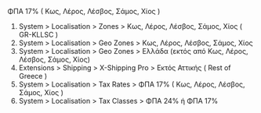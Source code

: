 ΦΠΑ 17% ( Κως, Λέρος, Λέσβος, Σάμος, Χίος )

1. System > Localisation > Zones > Κως, Λέρος, Λέσβος, Σάμος, Χίος ( GR-KLLSC )
2. System > Localisation > Geo Zones > Κως, Λέρος, Λέσβος, Σάμος, Χίος
3. System > Localisation > Geo Zones > Ελλάδα (εκτός από Κως, Λέρος, Λέσβος, Σάμος, Χίος)
4. Extensions > Shipping > X-Shipping Pro > Εκτός Αττικής ( Rest of Greece )
5. System > Localisation > Tax Rates > ΦΠΑ 17% ( Κως, Λέρος, Λέσβος, Σάμος, Χίος )
6. System > Localisation > Tax Classes > ΦΠΑ 24% ή ΦΠΑ 17%
